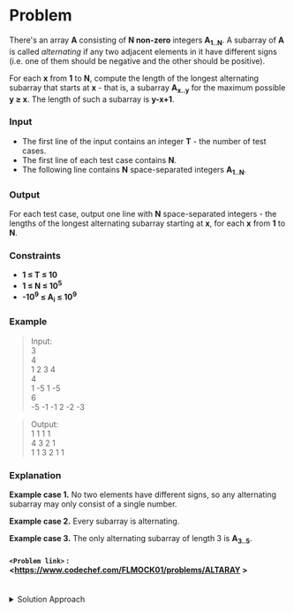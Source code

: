 # Problem
There's an array **A** consisting of **N non-zero** integers **A<sub>1..N</sub>**. A subarray of **A** is called *alternating* if any two adjacent elements in it have different signs (i.e. one of them should be negative and the other should be positive).

For each **x** from **1** to **N**, compute the length of the longest alternating subarray that starts at **x** - that is, a subarray **A<sub>x..y</sub>** for the maximum possible **y ≥ x**. The length of such a subarray is **y-x+1**.

### Input
- The first line of the input contains an integer **T** - the number of test cases.
- The first line of each test case contains **N**.
- The following line contains **N** space-separated integers **A<sub>1..N</sub>**.

### Output
For each test case, output one line with **N** space-separated integers - the lengths of the longest alternating subarray starting at **x**, for each **x** from **1** to **N**.

### Constraints
- **1 ≤ T ≤ 10**
- **1 ≤ N ≤ 10<sup>5</sup>**
- **-10<sup>9</sup> ≤ A<sub>i</sub> ≤ 10<sup>9</sup>**

### Example
>Input:<br/>
3<br/>
4<br/>
1 2 3 4<br/>
4<br/>
1 -5 1 -5<br/>
6<br/>
-5 -1 -1 2 -2 -3<br/>

>Output:<br/>
1 1 1 1<br/>
4 3 2 1<br/>
1 1 3 2 1 1<br/>

### Explanation
**Example case 1.** No two elements have different signs, so any alternating subarray may only consist of a single number.

**Example case 2.** Every subarray is alternating.

**Example case 3.** The only alternating subarray of length 3 is **A<sub>3..5</sub>**.

#### `<Problem link>` : <https://www.codechef.com/FLMOCK01/problems/ALTARAY >
<br/>
<details>
  <summary>Solution Approach</summary>
  
  ######
  
  Simplest of DP. We can divide the problem into subproblems from n to n-1, n-2, ..., 0. The base case is 1 for every x ending at itself. We use an array DP[] for best Solution from N....x.
  
  We check if current element at `i` is less than zero and element at `i+1` is greater than zero or vice versa. If true then `dp[i] = dp[i+1] + 1`. Print DP[].  
  
  ### References
  
  >http://discuss.codechef.com/problems/ALTARAY<br/>
  
</details>
